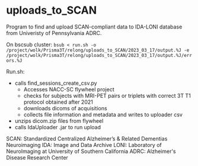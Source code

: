 # uploads_to_SCAN
Program to find and upload SCAN-compliant data to IDA-LONI database from Univeristy of Pennsylvania ADRC.

On bscsub cluster:
`bsub < run.sh -o /project/wolk/Prisma3T/relong/uploads_to_SCAN/2023_03_17/output.%J -e /project/wolk/Prisma3T/relong/uploads_to_SCAN/2023_03_17/output.%J/errors.%J`

Run.sh:
- calls find_sessions_create_csv.py
    - Accesses NACC-SC flywheel project 
    - checks for subjects with MRI-PET pairs or triplets with correct 3T T1 protocol obtained after 2021 
    - downloads dicoms of acquisitions 
    - collects file information and metadata and writes to uploader csv
- unzips dicom.zip files from flywheel
- calls IdaUploader .jar to run upload
 

SCAN: Standardized Centralized Alzheimer’s & Related Dementias Neuroimaging
IDA: Image and Data Archive
LONI: Laboratory of NeuroImaging at University of Southern California
ADRC: Alzheimer's Disease Research Center

